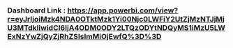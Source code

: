 ### Dashboard Link : https://app.powerbi.com/view?r=eyJrIjoiMzk4NDA0OTktMzk1Yi00Njc0LWFiY2UtZjMzNTJjMjU3MTdkIiwidCI6IjA4ODM0ODY2LTQzODYtNDQyMS1iMzU5LWExNzYwZjQyZjRhZSIsImMiOjEwfQ%3D%3D
